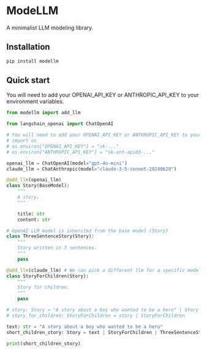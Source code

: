 
# ModeLLM

A minimalist LLM modeling library.

## Installation

```bash
pip install modellm
```

## Quick start

You will need to add your OPENAI_API_KEY or ANTHROPIC_API_KEY to your environment variables.


```python
from modellm import add_llm

from langchain_openai import ChatOpenAI

# You will need to add your OPENAI_API_KEY or ANTHROPIC_API_KEY to your environment variables, or simply uncomment and set them here.
# import os
# os.environ["OPENAI_API_KEY"] = "sk-..."
# os.environ["ANTHROPIC_API_KEY"] = "sk-ant-api03-..."

openai_llm = ChatOpenAI(model="gpt-4o-mini")
claude_llm = ChatAnthropic(model="claude-3-5-sonnet-20240620")

@add_llm(openai_llm)
class Story(BaseModel):
    """
    A story.
    """

    title: str
    content: str

# OpenAI LLM model is inherited from the base model (Story)
class ThreeSentenceStory(Story):
    """
    Story written in 3 sentences.
    """
    pass

@add_llm(claude_llm) # We can pick a different llm for a specific model
class StoryForChildren(Story):
    """
    Story for children.
    """
    pass

# story: Story = "A story about a boy who wanted to be a hero" | Story
# story_for_children: StoryForChildren = story | StoryForChildren

text: str = "A story about a boy who wanted to be a hero"
short_children_story: Story = text | StoryForChildren | ThreeSentenceStory

print(short_children_story)
```


